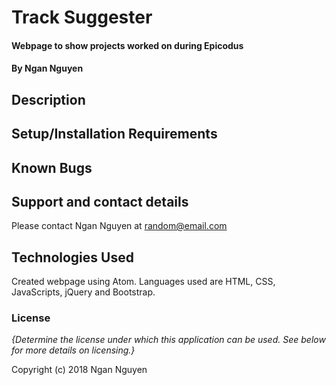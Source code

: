 # Track Suggester

#### Webpage to show projects worked on during Epicodus

#### By Ngan Nguyen

## Description

## Setup/Installation Requirements

## Known Bugs

## Support and contact details

Please contact Ngan Nguyen at random@email.com

## Technologies Used

Created webpage using Atom. Languages used are HTML, CSS, JavaScripts, jQuery and Bootstrap.

### License

*{Determine the license under which this application can be used.  See below for more details on licensing.}*

Copyright (c) 2018 Ngan Nguyen

